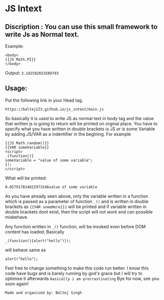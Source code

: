 # JS Intext
## Discription : You can use this small framework to write Js as Normal text.
Example:
```
<body>
{{JS Math.PI}}
</body>
```
Output:
```3.141592653589793```
## Usage:
Put the following link in your Head tag.
```
https://baltej223.github.io/js_intext/main.js
```
So basically it is used to write JS as normal text in body tag and the value that written js is going to return will be printed on orginal place. 
You have to specify what you have written in double brackets is JS or is some Variable by adding JS/VAR as a indentifier in the begining. For example
```
{{JS Math.random()}}
{{VAR someVariable}}
<script>
_(function(){
someVariable = "value of some variable";
});
</script>
```
What will be printed:
```
0.057917814022973246value of some variable
```
As you have already seen above, only the variable written in a function which is passed as a parameter of function ```_()``` and is written in double brackets as ```{{VAR someHere}}}``` will be printed and if variable written in double brackets dont exist, then the script will not work and can possible misbehave.

Any function written in ```_()``` function, will be invoked even before DOM content has loaded.
Basically 
```
_(function(){alert("hello")});
```
will behave same as 
```
alert("hello");
```
Feel free to change something to make this code run better. I know this code have bugs and is barely running by god's grace but I will try to optimise it afterwards ```basically i am procrastinating```
Bye for now, see you soon again!

```Made and organised by: Baltej Singh```

